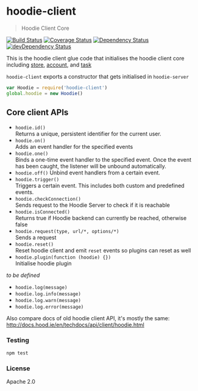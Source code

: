 # hoodie-client

> Hoodie Client Core

[![Build Status](https://travis-ci.org/hoodiehq/hoodie-client.svg?branch=master)](https://travis-ci.org/hoodiehq/hoodie-client)
[![Coverage Status](https://coveralls.io/repos/hoodiehq/hoodie-client/badge.svg?branch=master)](https://coveralls.io/r/hoodiehq/hoodie-client?branch=master)
[![Dependency Status](https://david-dm.org/hoodiehq/hoodie-client.svg)](https://david-dm.org/hoodiehq/hoodie-client)
[![devDependency Status](https://david-dm.org/hoodiehq/hoodie-client/dev-status.svg)](https://david-dm.org/hoodiehq/hoodie-client#info=devDependencies)

This is the hoodie client glue code that initialises the hoodie client core
including [store](https://github.com/hoodiehq/pouchdb-hoodie-store),
[account](https://github.com/hoodiehq/account-client), and
[task](https://github.com/hoodiehq/task-client)

`hoodie-client` exports a constructor that gets initialised in `hoodie-server`

```js
var Hoodie = require('hoodie-client')
global.hoodie = new Hoodie()
```

## Core client APIs

- `hoodie.id()`  
   Returns a unique, persistent identifier for the current user.
- `hoodie.on()`  
   Adds an event handler for the specified events
- `hoodie.one()`  
   Binds a one-time event handler to the specified event. Once the event has
   been caught, the listener will be unbound automatically.
- `hoodie.off()`
   Unbind event handlers from a certain event.
- `hoodie.trigger()`  
   Triggers a certain event. This includes both custom and predefined events.
- `hoodie.checkConnection()`  
   Sends request to the Hoodie Server to check if it is reachable
- `hoodie.isConnected()`  
   Returns true if Hoodie backend can currently be reached, otherwise false
- `hoodie.request(type, url/*, options/*)`  
   Sends a request
- `hoodie.reset()`  
   Reset hoodie client and emit `reset` events so plugins can reset as well
- `hoodie.plugin(function (hoodie) {})`  
   Initialise hoodie plugin

_to be defined_

- `hoodie.log(message)`
- `hoodie.log.info(message)`
- `hoodie.log.warn(message)`
- `hoodie.log.error(message)`

Also compare docs of old hoodie client API, it's mostly the same:
http://docs.hood.ie/en/techdocs/api/client/hoodie.html

### Testing

```
npm test
```

### License

Apache 2.0